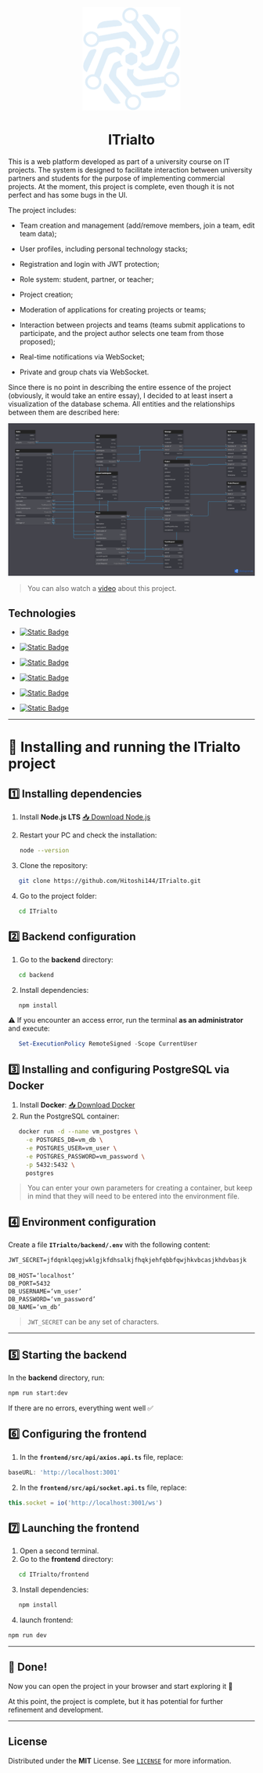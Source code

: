 <div align="center">
<img src="frontend/src/assets/logo.png" width="200px" />
</div>

# <div align="center">ITrialto</div>

This is a web platform developed as part of a university course on IT projects. The system is designed to facilitate interaction between university partners and students for the purpose of implementing commercial projects. At the moment, this project is complete, even though it is not perfect and has some bugs in the UI.

The project includes:

- Team creation and management (add/remove members, join a team, edit team data);

- User profiles, including personal technology stacks;

- Registration and login with JWT protection;

- Role system: student, partner, or teacher;

- Project creation;

- Moderation of applications for creating projects or teams;

- Interaction between projects and teams (teams submit applications to participate, and the project author selects one team from those proposed);

- Real-time notifications via WebSocket;

- Private and group chats via WebSocket.

Since there is no point in describing the entire essence of the project (obviously, it would take an entire essay), I decided to at least insert a visualization of the database schema. All entities and the relationships between them are described here:

<div align="center">
<img src="frontend/public/Untitled (1).png" />
</div>

<p></p>

> You can also watch a [video](https://youtu.be/kNvPWcEjRgw) about this project.

## Technologies

- [![Static Badge](https://img.shields.io/badge/TypeScript-red?style=for-the-badge&logo=typescript&logoColor=3178C6&color=%23000000)](https://www.typescriptlang.org/)
  
- [![Static Badge](https://img.shields.io/badge/Vue%20JS-red?style=for-the-badge&logo=vuedotjs&logoColor=%234FC08D&color=%2349524c)](https://vuejs.org/)
  
- [![Static Badge](https://img.shields.io/badge/quasar-red?style=for-the-badge&logo=quasar&logoColor=%23050A14&color=white)](https://quasar.dev/)
  
- [![Static Badge](https://img.shields.io/badge/nest%20js-red?style=for-the-badge&logo=nestjs&logoColor=%23E0234E&color=black)](https://nestjs.com/)
  
- [![Static Badge](https://img.shields.io/badge/typeorm-red?style=for-the-badge&logo=typeorm&logoColor=%23FE0803&color=%23f5edf0)](https://typeorm.io/)
  
- [![Static Badge](https://img.shields.io/badge/postgresql-red?style=for-the-badge&logo=postgresql&logoColor=%234169E1&color=%23f2f0ff)](https://www.postgresql.org/)

---

# 🚀 Installing and running the ITrialto project

## 1️⃣ Installing dependencies

1. Install **Node.js LTS**
   [📥 Download Node.js](https://nodejs.org/en/download)
2. Restart your PC and check the installation:

   ```bash
   node --version
   ```
3. Clone the repository:

```bash
   git clone https://github.com/Hitoshi144/ITrialto.git
   ```
4. Go to the project folder:

```bash
   cd ITrialto
   ```


## 2️⃣ Backend configuration

1. Go to the **backend** directory:

```bash
   cd backend
   ```
2. Install dependencies:

```bash
   npm install
   ```

⚠ If you encounter an access error, run the terminal **as an administrator** and execute:

```powershell
   Set-ExecutionPolicy RemoteSigned -Scope CurrentUser
   ```


## 3️⃣ Installing and configuring PostgreSQL via Docker

1. Install **Docker**:
   [📥 Download Docker](https://www.docker.com/)
2. Run the PostgreSQL container:

```bash
   docker run -d --name vm_postgres \
     -e POSTGRES_DB=vm_db \
     -e POSTGRES_USER=vm_user \
     -e POSTGRES_PASSWORD=vm_password \
     -p 5432:5432 \
     postgres
   ```

> You can enter your own parameters for creating a container, but keep in mind that they will need to be entered into the environment file.


## 4️⃣ Environment configuration

Create a file **`ITrialto/backend/.env`** with the following content:

```env
JWT_SECRET=jfdqnklqegjwklgjkfdhsalkjfhqkjehfqbbfqwjhkvbcasjkhdvbasjk

DB_HOST=‘localhost’
DB_PORT=5432
DB_USERNAME=‘vm_user’
DB_PASSWORD=‘vm_password’
DB_NAME=‘vm_db’
```

> `JWT_SECRET` can be any set of characters.

---

## 5️⃣ Starting the backend

In the **backend** directory, run:

```bash
npm run start:dev
```

If there are no errors, everything went well ✅


## 6️⃣ Configuring the frontend

1. In the **`frontend/src/api/axios.api.ts`** file, replace:

```ts
baseURL: 'http://localhost:3001'
```

2. In the **`frontend/src/api/socket.api.ts`** file, replace:

```ts
this.socket = io('http://localhost:3001/ws')
```


## 7️⃣ Launching the frontend

1. Open a second terminal.
2. Go to the **frontend** directory:

```bash
   cd ITrialto/frontend
   ```
3. Install dependencies:

```bash
   npm install
   ```
4. launch frontend:

```bash
npm run dev
```

---

## 🎉 Done!

Now you can open the project in your browser and start exploring it 🚀


At this point, the project is complete, but it has potential for further refinement and development.

---

## License

Distributed under the **MIT** License. See [`LICENSE`](https://github.com/Hitoshi144/ITrialto/blob/main/LICENSE) for more information.
